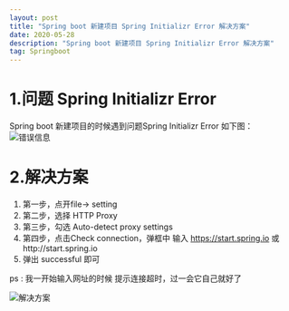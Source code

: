 ```yaml
---
layout: post
title: "Spring boot 新建项目 Spring Initializr Error 解决方案"
date: 2020-05-28
description: "Spring boot 新建项目 Spring Initializr Error 解决方案"
tag: Springboot
---
```


# 1.问题 Spring Initializr Error 
 Spring boot  新建项目的时候遇到问题Spring Initializr Error 如下图：
 ![错误信息](https://img-blog.csdnimg.cn/20200528134207294.png?x-oss-process=image/watermark,type_ZmFuZ3poZW5naGVpdGk,shadow_10,text_aHR0cHM6Ly9ibG9nLmNzZG4ubmV0L2dpdGh1Yl8zODc4NzYxNQ==,size_16,color_FFFFFF,t_70#pic_center)
 # 2.解决方案
 

 1. 第一步，点开file-> setting
 2. 第二步，选择 HTTP Proxy
 3. 第三步，勾选 Auto-detect proxy settings
 4. 第四步，点击Check connection，弹框中 输入 https://start.spring.io 或http://start.spring.io  
 5. 弹出 successful 即可  
 
ps : 我一开始输入网址的时候 提示连接超时，过一会它自己就好了 

![解决方案](https://img-blog.csdnimg.cn/20200528134546641.png?x-oss-process=image/watermark,type_ZmFuZ3poZW5naGVpdGk,shadow_10,text_aHR0cHM6Ly9ibG9nLmNzZG4ubmV0L2dpdGh1Yl8zODc4NzYxNQ==,size_16,color_FFFFFF,t_70#pic_center)
